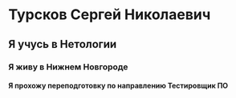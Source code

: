 # Турсков Сергей Николаевич
## Я учусь в Нетологии 
### Я живу в Нижнем Новгороде
#### Я прохожу переподготовку по направлению Тестировщик ПО

